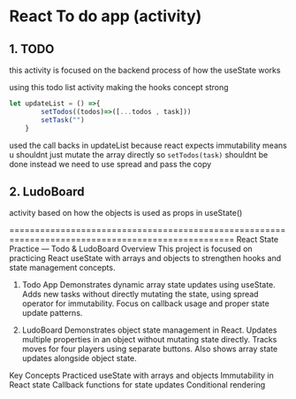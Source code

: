 # React To do app (activity)

## 1. TODO
this activity is focused on the backend process of how the useState works 

using this todo list activity making the hooks concept strong 

```javascript
let updateList = () =>{
        setTodos((todos)=>([...todos , task]))
        setTask("")
    }
```

used the call backs in updateList because react expects immutability 
means u shouldnt just mutate the array directly so 
`setTodos(task)`
shouldnt be done instead we need to use spread and pass the copy  

## 2. LudoBoard

activity based on how the objects is used as props in useState()

==================================================================================================
React State Practice — Todo & LudoBoard
Overview
This project is focused on practicing React useState with arrays and objects to strengthen hooks and state management concepts.

1. Todo App
Demonstrates dynamic array state updates using useState.
Adds new tasks without directly mutating the state, using spread operator for immutability.
Focus on callback usage and proper state update patterns.

2. LudoBoard
Demonstrates object state management in React.
Updates multiple properties in an object without mutating state directly.
Tracks moves for four players using separate buttons.
Also shows array state updates alongside object state.

Key Concepts Practiced
useState with arrays and objects
Immutability in React state
Callback functions for state updates
Conditional rendering
